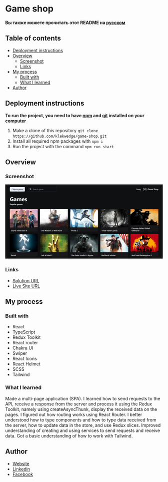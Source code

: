 # Game shop

**Вы также можете прочитать этот README на [русском](https://github.com/klekwedge/game-shop/blob/main/README.md)**

## Table of contents

- [Deployment instructions](#deployment-instructions)
- [Overview](#overview)
  - [Screenshot](#screenshot)
  - [Links](#links)
- [My process](#my-process)
  - [Built with](#built-with)
  - [What I learned](#what-i-learned)
- [Author](#author)

## Deployment instructions

**To run the project, you need to have [npm](https://nodejs.org/en/) and [git](https://git-scm.com/downloads) installed on your computer**

1. Make a clone of this repository ```git clone https://github.com/klekwedge/game-shop.git```
2. Install all required npm packages with ```npm i```
3. Run the project with the command ```npm run start```

## Overview

### Screenshot

![Main screen](./preview/screenshot.png)

### Links

- [Solution URL](https://github.com/klekwedge/game-shop)
- [Live Site URL](https://klekwedge-game-shop.vercel.app/)

## My process

### Built with

- React
- TypeScript
- Redux Toolkit
- React router
- Chakra UI
- Swiper
- React Icons
- React Helmet
- SCSS
- Tailwind


### What I learned

Made a multi-page application (SPA). I learned how to send requests to the API, receive a response from the server and process it using the Redux Toolkit, namely using createAsyncThunk, display the received data on the pages. I figured out how routing works using React Router. I better understood how to type components and how to type  data received from the server, how to update data in the store, and use Redux slices. Improved understanding of creating and using services to send requests and receive data. Got a basic understanding of how to work with Tailwind.

## Author

- [Website](https://klekwedge-cv.vercel.app/)
- [Linkedin](https://www.linkedin.com/in/klekwedge/)
- [Facebook](https://www.facebook.com/klekwedge)
